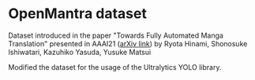 # OpenMantra dataset
Dataset introduced in the paper "Towards Fully Automated Manga Translation" presented in AAAI21 ([arXiv link](https://arxiv.org/abs/2012.14271))
by Ryota Hinami, Shonosuke Ishiwatari, Kazuhiko Yasuda, Yusuke Matsui

Modified the dataset for the usage of the Ultralytics YOLO library.
